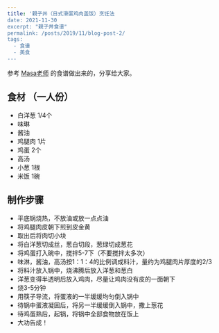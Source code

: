 ```yaml
---
title: '親子丼（日式滑蛋鸡肉盖饭）烹饪法
date: 2021-11-30
excerpt: "親子丼食谱"
permalink: /posts/2019/11/blog-post-2/
tags:
  - 食谱
  - 美食
---
```


参考 [Masa老师](https://www.masa.tw/) 的食谱做出来的，分享给大家。

## 食材 （一人份）

- 白洋葱 1/4个
- 味琳
- 酱油
- 鸡腿肉 1片
- 鸡蛋 2个
- 高汤
- 小葱 1根
- 米饭 1碗

## 制作步骤

- 平底锅烧热，不放油或放一点点油
- 将鸡腿肉皮朝下煎到皮金黄
- 取出后将肉切小块
- 将白洋葱切成丝，葱白切段，葱绿切成葱花
- 将鸡蛋打入碗中，搅拌5-7下（不要搅拌太多次）
- 味淋，酱油，高汤按1：1：4的比例调成料汁，量约为鸡腿肉片厚度的2/3
- 将料汁放入锅中，烧沸腾后放入洋葱和葱白
- 洋葱变得半透明后放入鸡肉，尽量让鸡肉没有皮的一面朝下
- 烧3-5分钟
- 用筷子导流，将蛋液的一半缓缓均匀倒入锅中
- 待锅中蛋液凝固后，将另一半缓缓倒入锅中，撒上葱花
- 待鸡蛋熟后，起锅，将锅中全部食物放在饭上
- 大功告成！
